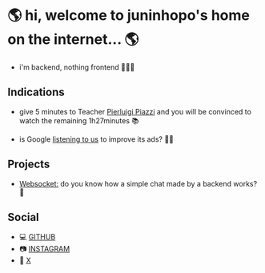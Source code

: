 # 🌎 hi, welcome to juninhopo's home on the internet... 🌎

- i'm backend, nothing frontend 👨🏻‍💻

## Indications

- give 5 minutes to Teacher [Pierluigi Piazzi](https://www.youtube.com/watch?v=RlSCoYwnxr4) and you will be convinced to watch the remaining 1h27minutes 📚

- is Google [listening to us](https://www.youtube.com/watch?v=zBnDWSvaQ1I) to improve its ads? 🕵🏻

## Projects

- [Websocket:](https://chat-websocket.juninhopo.com/) do you know how a simple chat made by a backend works? 💬

## Social

- 💻 [GITHUB](https://github.com/juninhopo) 
- 📷 [INSTAGRAM](https://www.instagram.com/juninhopo/) 
- 🦜 [X](https://x.com/juninhopooo/) 